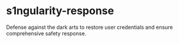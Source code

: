 # s1ngularity-response
Defense against the dark arts to restore user credentials and ensure comprehensive safety response.
